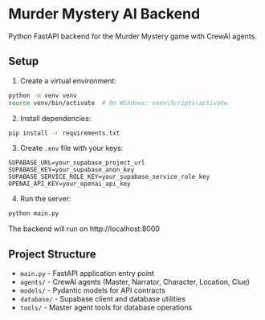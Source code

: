 # Murder Mystery AI Backend

Python FastAPI backend for the Murder Mystery game with CrewAI agents.

## Setup

1. Create a virtual environment:

```bash
python -m venv venv
source venv/bin/activate  # On Windows: venv\Scripts\activate
```

2. Install dependencies:

```bash
pip install -r requirements.txt
```

3. Create `.env` file with your keys:

```
SUPABASE_URL=your_supabase_project_url
SUPABASE_KEY=your_supabase_anon_key
SUPABASE_SERVICE_ROLE_KEY=your_supabase_service_role_key
OPENAI_API_KEY=your_openai_api_key
```

4. Run the server:

```bash
python main.py
```

The backend will run on http://localhost:8000

## Project Structure

- `main.py` - FastAPI application entry point
- `agents/` - CrewAI agents (Master, Narrator, Character, Location, Clue)
- `models/` - Pydantic models for API contracts
- `database/` - Supabase client and database utilities
- `tools/` - Master agent tools for database operations
